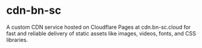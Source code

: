 # cdn-bn-sc
 A custom CDN service hosted on Cloudflare Pages at cdn.bn-sc.cloud for fast and reliable delivery of static assets like images, videos, fonts, and CSS libraries.
